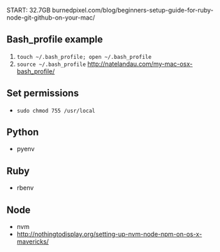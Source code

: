 START: 32.7GB
burnedpixel.com/blog/beginners-setup-guide-for-ruby-node-git-github-on-your-mac/

## Bash_profile example
1. `touch ~/.bash_profile; open ~/.bash_profile`
2. `source ~/.bash_profile`
http://natelandau.com/my-mac-osx-bash_profile/

## Set permissions 
* `sudo chmod 755 /usr/local`

## Python
* pyenv

## Ruby
* rbenv

## Node
* nvm
* http://nothingtodisplay.org/setting-up-nvm-node-npm-on-os-x-mavericks/